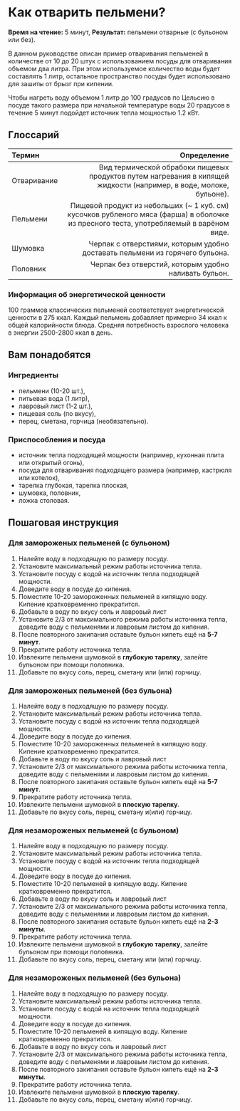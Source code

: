 # Как отварить пельмени?

**Время на чтение:** 5 минут,
**Результат:** пельмени отварные (с бульоном или без).

В данном руководстве описан пример отваривания пельменей в количестве от 10 до 20 штук с использованием посуды для отваривания объемом два литра. При этом используемое количество воды будет составлять 1 литр, остальное пространство посуды будет использовано для зашиты от брызг при кипении. 

Чтобы нагреть воду объемом 1 литр до 100 градусов по Цельсию в посуде такого размера при начальной температуре воды 20 градусов в течение 5 минут подойдет источник тепла мощностью 1.2 кВт.

## Глоссарий

| Термин         | Определение         | 
| :------------- | ------------------: | 
| Отваривание | Вид термической обрабоки пищевых продуктов путем нагревания в кипящей жидкости (например, в воде, молоке, бульоне).  | 
| Пельмени | Пищевой продукт из небольших (~ 1 куб. см) кусочков рубленого мяса (фарша) в оболочке из пресного теста, употребляемый в варёном виде.  | 
| Шумовка | Черпак с отверстиями, которым удобно доставать пельмени из горячего бульона. |
| Половник | Черпак без отверстий, которым удобно наливать бульон. |

### Информация об энергетической ценности

100 граммов классических пельменей соответствует энергетической ценности в 275 ккал. Каждый пельмень добавляет примерно 34 ккал к общей калорийности блюда. Средняя потребность взрослого человека в энергии 2500-2800 ккал в день. 

## Вам понадобятся

### Ингредиенты

  - пельмени (10-20 шт.),
  - питьевая вода (1 литр),
  - лавровый лист (1-2 шт.),
  - пищевая соль (по вкусу),
  - перец, сметана, горчица (необязательно).

### Приспособления и посуда

  - источник тепла подходящей мощности (например, кухонная плита или открытый огонь),
  - посуда для отваривания подходящего размера (например, кастрюля или котелок),
  - тарелка глубокая, тарелка плоская,
  - шумовка, половник,
  - ложка столовая.

## Пошаговая инструкция

### Для замороженых пельменей (с бульоном)

1. Налейте воду в подходящую по размеру посуду.
1. Установите максимальный режим работы источника тепла.
1. Установите посуду с водой на источник тепла подходящей мощности.
1. Доведите воду в посуде до кипения.
1. Поместите 10-20 замороженных пельменей в кипящую воду. Кипение кратковременно прекратится.
1. Добавьте в воду по вкусу соль и лавровый лист
1. Установите 2/3 от максимального режима работы источника тепла, доведите воду с пельменями и лавровым листом до кипения. 
1. После повторного закипания оставьте бульон кипеть ещё на **5-7 минут**.
1. Прекратите работу источника тепла.
1. Извлеките пельмени шумовкой в **глубокую тарелку**, залейте бульоном при помощи половника.
1. Добавьте по вкусу соль, перец, сметану или (или) горчицу.

### Для замороженых пельменей (без бульона)

1. Налейте воду в подходящую по размеру посуду.
1. Установите максимальный режим работы источника тепла.
1. Установите посуду с водой на источник тепла подходящей мощности.
1. Доведите воду в посуде до кипения.
1. Поместите 10-20 замороженных пельменей в кипящую воду. Кипение кратковременно прекратится.
1. Добавьте в воду по вкусу соль и лавровый лист
1. Установите 2/3 от максимального режима работы источника тепла, доведите воду с пельменями и лавровым листом до кипения. 
1. После повторного закипания оставьте бульон кипеть ещё на **5-7 минут**.
1. Прекратите работу источника тепла.
1. Извлеките пельмени шумовкой в **плоскую тарелку**.
1. Добавьте по вкусу соль, перец, сметану и(или) горчицу. 

### Для незамороженых пельменей (с бульоном)

1. Налейте воду в подходящую по размеру посуду.
1. Установите максимальный режим работы источника тепла.
1. Установите посуду с водой на источник тепла подходящей мощности.
1. Доведите воду в посуде до кипения.
1. Поместите 10-20 пельменей в кипящую воду. Кипение кратковременно прекратится.
1. Добавьте в воду по вкусу соль и лавровый лист
1. Установите 2/3 от максимального режима работы источника тепла, доведите воду с пельменями и лавровым листом до кипения. 
1. После повторного закипания оставьте бульон кипеть ещё на **2-3 минуты**.
1. Прекратите работу источника тепла.
1. Извлеките пельмени шумовкой в **глубокую тарелку**, залейте бульоном при помощи половника.
1. Добавьте по вкусу соль, перец, сметану или (или) горчицу.

### Для незамороженых пельменей (без бульона)

1. Налейте воду в подходящую по размеру посуду.
1. Установите максимальный режим работы источника тепла.
1. Установите посуду с водой на источник тепла подходящей мощности.
1. Доведите воду в посуде до кипения.
1. Поместите 10-20 пельменей в кипящую воду. Кипение кратковременно прекратится.
1. Добавьте в воду по вкусу соль и лавровый лист
1. Установите 2/3 от максимального режима работы источника тепла, доведите воду с пельменями и лавровым листом до кипения. 
1. После повторного закипания оставьте бульон кипеть ещё на **2-3 минуты**.
1. Прекратите работу источника тепла.
1. Извлеките пельмени шумовкой в **плоскую тарелку**.
1. Добавьте по вкусу соль, перец, сметану и(или) горчицу.
